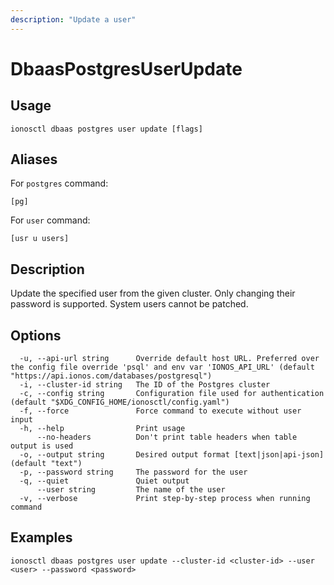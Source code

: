 ```yaml
---
description: "Update a user"
---
```


# DbaasPostgresUserUpdate

## Usage

```text
ionosctl dbaas postgres user update [flags]
```

## Aliases

For `postgres` command:

```text
[pg]
```

For `user` command:

```text
[usr u users]
```

## Description

Update the specified user from the given cluster. Only changing their password is supported. System users cannot be patched.

## Options

```text
  -u, --api-url string      Override default host URL. Preferred over the config file override 'psql' and env var 'IONOS_API_URL' (default "https://api.ionos.com/databases/postgresql")
  -i, --cluster-id string   The ID of the Postgres cluster
  -c, --config string       Configuration file used for authentication (default "$XDG_CONFIG_HOME/ionosctl/config.yaml")
  -f, --force               Force command to execute without user input
  -h, --help                Print usage
      --no-headers          Don't print table headers when table output is used
  -o, --output string       Desired output format [text|json|api-json] (default "text")
  -p, --password string     The password for the user
  -q, --quiet               Quiet output
      --user string         The name of the user
  -v, --verbose             Print step-by-step process when running command
```

## Examples

```text
ionosctl dbaas postgres user update --cluster-id <cluster-id> --user <user> --password <password>
```

